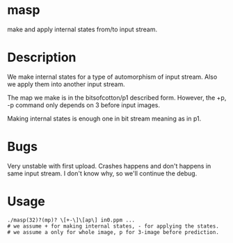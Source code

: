 # masp
make and apply internal states from/to input stream.

# Description
We make internal states for a type of automorphism of input stream.
Also we apply them into another input stream.

The map we make is in the bitsofcotton/p1 described form.
However, the +p, -p command only depends on 3 before input images.

Making internal states is enough one in bit stream meaning as in p1.

# Bugs
Very unstable with first upload. Crashes happens and don't happens in same input stream. I don't know why, so we'll continue the debug.

# Usage
    ./masp(32)?(mp)? \[+-\]\[ap\] in0.ppm ...
    # we assume + for making internal states, - for applying the states.
    # we assume a only for whole image, p for 3-image before prediction.
